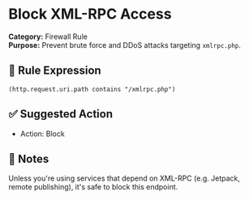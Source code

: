 # Block XML-RPC Access

**Category:** Firewall Rule  
**Purpose:** Prevent brute force and DDoS attacks targeting `xmlrpc.php`.

## 🔐 Rule Expression

```cf-expression
(http.request.uri.path contains "/xmlrpc.php")
```

## ✅ Suggested Action

- Action: Block

## 📌 Notes

Unless you're using services that depend on XML-RPC (e.g. Jetpack, remote publishing), it's safe to block this endpoint.
